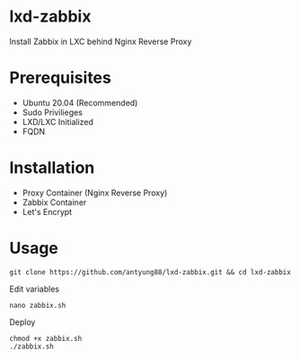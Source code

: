 # lxd-zabbix
Install Zabbix in LXC behind Nginx Reverse Proxy

# Prerequisites
- Ubuntu 20.04 (Recommended)
- Sudo Privilieges
- LXD/LXC Initialized
- FQDN

# Installation
- Proxy Container (Nginx Reverse Proxy)
- Zabbix Container 
- Let's Encrypt

# Usage
```
git clone https://github.com/antyung88/lxd-zabbix.git && cd lxd-zabbix
```
Edit variables
```
nano zabbix.sh
```
Deploy
```
chmod +x zabbix.sh
./zabbix.sh
```
